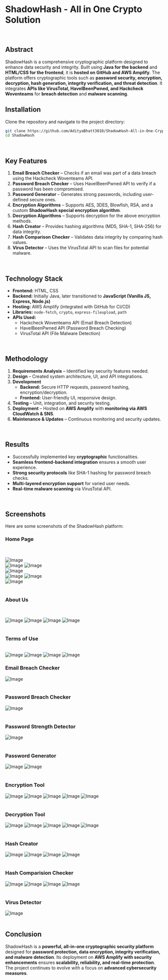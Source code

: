 # **ShadowHash - All in One Crypto Solution**
<br>

## **Abstract**
ShadowHash is a comprehensive cryptographic platform designed to enhance data security and integrity. Built using **Java for the backend** and **HTML/CSS for the frontend**, it is **hosted on GitHub and AWS Amplify**. The platform offers cryptographic tools such as **password security, encryption, decryption, hash generation, integrity verification, and threat detection**. It integrates **APIs like VirusTotal, HaveIBeenPwned, and Hackcheck Woventeams** for **breach detection** and **malware scanning**.

## Installation

Clone the repository and navigate to the project directory:

```bash
git clone https://github.com/AdityaBhatt3010/ShadowHash-All-in-One-Crypto-Solution.git
cd ShadowHash
```
<br>

## **Key Features**
1. **Email Breach Checker** – Checks if an email was part of a data breach using the Hackcheck Woventeams API.
2. **Password Breach Checker** – Uses HaveIBeenPwned API to verify if a password has been compromised.
3. **Password Generator** – Generates strong passwords, including user-defined secure ones.
4. **Encryption Algorithms** – Supports AES, 3DES, Blowfish, RSA, and a custom **ShadowHash special encryption algorithm**.
5. **Decryption Algorithms** – Supports decryption for the above encryption methods.
6. **Hash Creator** – Provides hashing algorithms (MD5, SHA-1, SHA-256) for data integrity.
7. **Hash Comparison Checker** – Validates data integrity by comparing hash values.
8. **Virus Detector** – Uses the VirusTotal API to scan files for potential malware.
<br>

## **Technology Stack**
- **Frontend:** HTML, CSS
- **Backend:** Initially Java, later transitioned to **JavaScript (Vanilla JS, Express, Node.js)**
- **Hosting:** AWS Amplify (integrated with GitHub for CI/CD)
- **Libraries:** `node-fetch`, `crypto`, `express-fileupload`, `path`
- **APIs Used:**
  - Hackcheck Woventeams API (Email Breach Detection)
  - HaveIBeenPwned API (Password Breach Checking)
  - VirusTotal API (File Malware Detection)
<br>

## **Methodology**
1. **Requirements Analysis** – Identified key security features needed.
2. **Design** – Created system architecture, UI, and API integrations.
3. **Development**
   - **Backend:** Secure HTTP requests, password hashing, encryption/decryption.
   - **Frontend:** User-friendly UI, responsive design.
4. **Testing** – Unit, integration, and security testing.
5. **Deployment** – Hosted on **AWS Amplify** with **monitoring via AWS CloudWatch & SNS**.
6. **Maintenance & Updates** – Continuous monitoring and security updates.
<br>

## **Results**
- Successfully implemented key **cryptographic** functionalities.
- **Seamless frontend-backend integration** ensures a smooth user experience.
- **Strong security protocols** like SHA-1 hashing for password breach checks.
- **Multi-layered encryption support** for varied user needs.
- **Real-time malware scanning** via VirusTotal API.
<br>

## **Screenshots**
Here are some screenshots of the ShadowHash platform:
<br>

### **Home Page**
<br>

![Image](https://github.com/user-attachments/assets/f060ae58-d135-45e7-9e8c-5d4187ba9a05)
<br>
![Image](https://github.com/user-attachments/assets/1ff451fb-fccc-4093-bf0c-cb295615bd2f)
![Image](https://github.com/user-attachments/assets/7acbc062-9424-453a-8935-712d5b24aca4)
<br>
![Image](https://github.com/user-attachments/assets/1ca4f66f-8bb1-4c39-9d83-a2fb19a72d2a)
<br>
![Image](https://github.com/user-attachments/assets/6218ffb7-388b-4ff1-8093-29b3f9a5d88b)
![Image](https://github.com/user-attachments/assets/ede005d7-1961-4bd3-891c-987f49b03081)
<br>
![Image](https://github.com/user-attachments/assets/8f55ae35-9e6b-4023-9dd2-4134c63b92bb)
<br><br>

### **About Us**
<br>

![Image](https://github.com/user-attachments/assets/6b6661bb-521c-4ec2-b8cc-f6b5ce9d1638)
![Image](https://github.com/user-attachments/assets/c7d37581-46cd-46da-bd12-e5aeff570752)
![Image](https://github.com/user-attachments/assets/b999f84c-6d43-4577-bdd5-30fd6714c32a)
![Image](https://github.com/user-attachments/assets/ffe68ef9-ee72-4f8b-b7c7-7cd2ae2e251c)
<br><br>

### **Terms of Use**
<br>![Image](https://github.com/user-attachments/assets/69164d76-2c1e-426c-a190-33e7179bd22d)
![Image](https://github.com/user-attachments/assets/bd51e171-872e-43d8-b23f-aa3fee53a066)
![Image](https://github.com/user-attachments/assets/d2103bec-7437-42ae-afc2-021fa5eaa82d)
![Image](https://github.com/user-attachments/assets/1659a5c8-1e4d-4067-b775-26da9d21e89e)


### **Email Breach Checker**
![Image](https://github.com/user-attachments/assets/3bf0598f-75b8-4470-bd75-74a7eefdd471)
<br><br>

### **Password Breach Checker**
![Image](https://github.com/user-attachments/assets/349756e0-5f16-4d21-bc4b-8004fcfb6a57)
<br><br>

### **Password Strength Detector**
![Image](https://github.com/user-attachments/assets/13740d78-f279-421d-a77c-b575dc9e39b2)
<br><br>

### **Password Generator**
![Image](https://github.com/user-attachments/assets/339322c8-1bf9-4cab-87f9-0fd17f7a3084)
![Image](https://github.com/user-attachments/assets/f5744e3d-9069-4b36-9264-223f2c3f35fc)
<br><br>

### **Encryption Tool**
![Image](https://github.com/user-attachments/assets/e86b4ac7-a769-4a54-a405-d4c643ce1ba9)
![Image](https://github.com/user-attachments/assets/f5d38072-3123-45f9-a114-aa4486541717)
![Image](https://github.com/user-attachments/assets/340ea17a-74bf-46bb-b33e-f18b7b944a4d)
![Image](https://github.com/user-attachments/assets/128ddd80-a082-45cb-8c29-5a01f29b3e00)
![Image](https://github.com/user-attachments/assets/d5a76b9c-4b63-4f03-919f-3103b46aa98a)
<br><br>

### **Decryption Tool**
![Image](https://github.com/user-attachments/assets/29206c6a-1bcd-4726-850e-f4c338b89eda)
![Image](https://github.com/user-attachments/assets/6f2e8c7c-4ae8-48e3-8844-6d48a60ae576)
![Image](https://github.com/user-attachments/assets/a93f9309-aba4-4ea2-b775-7c00e397a49c)
![Image](https://github.com/user-attachments/assets/35b9b848-e531-4952-9877-95498edd4da3)
![Image](https://github.com/user-attachments/assets/9f2fe55d-7cac-46c5-acdd-ca583dfade33)
<br><br>

### **Hash Creator**
![Image](https://github.com/user-attachments/assets/b5e2137d-b4d7-425a-9dd9-387868621dfe)
![Image](https://github.com/user-attachments/assets/f9d00fda-ab9c-4971-8ddb-a65b015cbbe1)
![Image](https://github.com/user-attachments/assets/de0cdfbe-ab98-4dfc-b086-4acb99d4a47d)
![Image](https://github.com/user-attachments/assets/6ed512c3-0588-48c9-a1b2-c6955b47526b)
<br><br>

### **Hash Comparision Checker**
![Image](https://github.com/user-attachments/assets/745fa8c7-8745-4f29-afc2-1eba4d5b550b)
![Image](https://github.com/user-attachments/assets/dc90721d-415a-4e57-a912-e75e60d87a9e)
![Image](https://github.com/user-attachments/assets/4e6a56a6-0e15-4f7c-bd3a-63d0fb9c7f6f)
![Image](https://github.com/user-attachments/assets/cb3fcf9c-25b9-4cb4-b92e-f6e8ec4e5861)
<br><br>

### **Virus Detector**
![Image](https://github.com/user-attachments/assets/4aa4445c-5b31-412b-a15d-e77ecb3204c8)
<br><br>

## **Conclusion**
ShadowHash is a **powerful, all-in-one cryptographic security platform** designed for **password protection, data encryption, integrity verification, and malware detection**. Its deployment on **AWS Amplify with security enhancements** ensures **scalability, reliability, and real-time protection**. The project continues to evolve with a focus on **advanced cybersecurity measures**.

